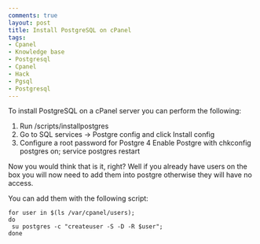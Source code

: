 ```yaml
---
comments: true
layout: post
title: Install PostgreSQL on cPanel
tags:
- Cpanel
- Knowledge base
- Postgresql
- Cpanel
- Hack
- Pgsql
- Postgresql
---
```


To install PostgreSQL on a cPanel server you can perform the following:

1. Run /scripts/installpostgres
2. Go to SQL services -> Postgre config and click Install config
3. Configure a root password for Postgre
4 Enable Postgre with chkconfig postgres on; service postgres restart

Now you would think that is it, right?
Well if you already have users on the box you will now need to add them into postgre otherwise they will have no access.

You can add them with the following script:

```text
for user in $(ls /var/cpanel/users);
do
 su postgres -c "createuser -S -D -R $user";
done
```
